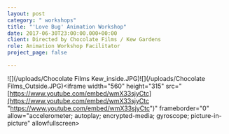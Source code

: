 ```yaml
---
layout: post
category: " workshops"
title: "'Love Bug' Animation Workshop"
date: 2017-06-30T23:00:00.000+00:00
client: Directed by Chocolate Films / Kew Gardens
role: Animation Workshop Facilitator
project_page: false

---
```

![](/uploads/Chocolate Films Kew_inside.JPG)![](/uploads/Chocolate Films_Outside.JPG)<iframe width="560" height="315" src="[https://www.youtube.com/embed/wmX33sjyCtc](https://www.youtube.com/embed/wmX33sjyCtc "https://www.youtube.com/embed/wmX33sjyCtc")" frameborder="0" allow="accelerometer; autoplay; encrypted-media; gyroscope; picture-in-picture" allowfullscreen></iframe>